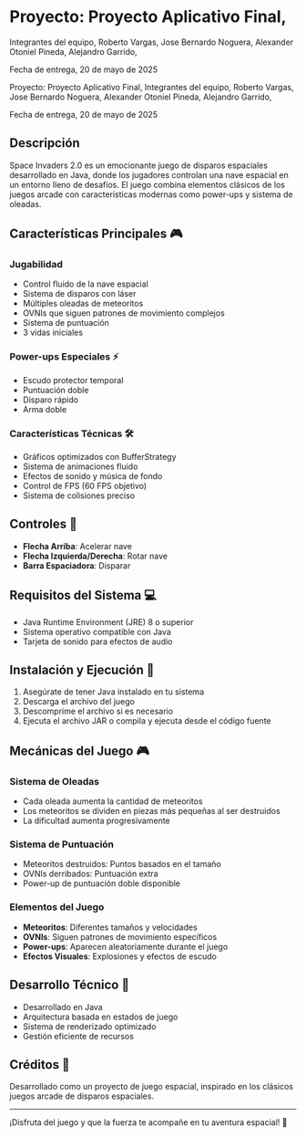 # Proyecto: Proyecto Aplicativo Final,
Integrantes del equipo,
Roberto Vargas,
Jose Bernardo Noguera,
Alexander Otoniel Pineda,
Alejandro Garrido,

Fecha de entrega,
20 de mayo de 2025


Proyecto: Proyecto Aplicativo Final,
Integrantes del equipo,
Roberto Vargas,
Jose Bernardo Noguera,
Alexander Otoniel Pineda,
Alejandro Garrido,

Fecha de entrega,
20 de mayo de 2025

## Descripción
Space Invaders 2.0 es un emocionante juego de disparos espaciales desarrollado en Java, donde los jugadores controlan una nave espacial en un entorno lleno de desafíos. El juego combina elementos clásicos de los juegos arcade con características modernas como power-ups y sistema de oleadas.

## Características Principales 🎮

### Jugabilidad
- Control fluido de la nave espacial
- Sistema de disparos con láser
- Múltiples oleadas de meteoritos
- OVNIs que siguen patrones de movimiento complejos
- Sistema de puntuación
- 3 vidas iniciales

### Power-ups Especiales ⚡
- Escudo protector temporal
- Puntuación doble
- Disparo rápido
- Arma doble

### Características Técnicas 🛠
- Gráficos optimizados con BufferStrategy
- Sistema de animaciones fluido
- Efectos de sonido y música de fondo
- Control de FPS (60 FPS objetivo)
- Sistema de colisiones preciso

## Controles 🎯
- **Flecha Arriba**: Acelerar nave
- **Flecha Izquierda/Derecha**: Rotar nave
- **Barra Espaciadora**: Disparar

## Requisitos del Sistema 💻
- Java Runtime Environment (JRE) 8 o superior
- Sistema operativo compatible con Java
- Tarjeta de sonido para efectos de audio

## Instalación y Ejecución 🚀
1. Asegúrate de tener Java instalado en tu sistema
2. Descarga el archivo del juego
3. Descomprime el archivo si es necesario
4. Ejecuta el archivo JAR o compila y ejecuta desde el código fuente

## Mecánicas del Juego 🎮

### Sistema de Oleadas
- Cada oleada aumenta la cantidad de meteoritos
- Los meteoritos se dividen en piezas más pequeñas al ser destruidos
- La dificultad aumenta progresivamente

### Sistema de Puntuación
- Meteoritos destruidos: Puntos basados en el tamaño
- OVNIs derribados: Puntuación extra
- Power-up de puntuación doble disponible

### Elementos del Juego
- **Meteoritos**: Diferentes tamaños y velocidades
- **OVNIs**: Siguen patrones de movimiento específicos
- **Power-ups**: Aparecen aleatoriamente durante el juego
- **Efectos Visuales**: Explosiones y efectos de escudo

## Desarrollo Técnico 🔧
- Desarrollado en Java
- Arquitectura basada en estados de juego
- Sistema de renderizado optimizado
- Gestión eficiente de recursos

## Créditos 👏
Desarrollado como un proyecto de juego espacial, inspirado en los clásicos juegos arcade de disparos espaciales.

---
¡Disfruta del juego y que la fuerza te acompañe en tu aventura espacial! 🌟
